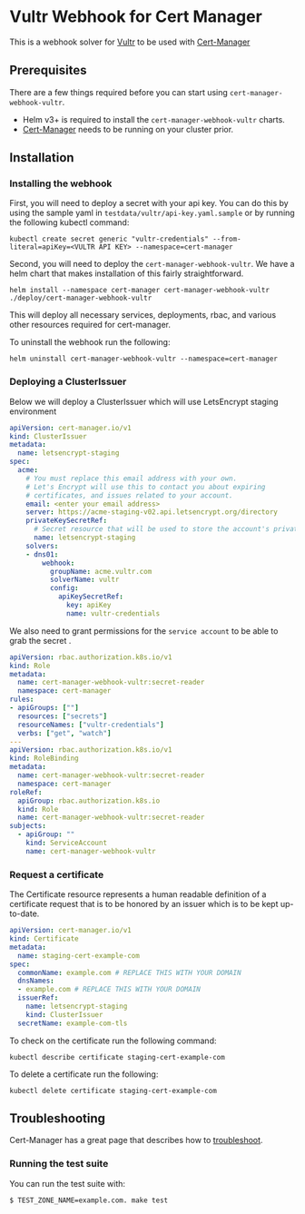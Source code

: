 # Vultr Webhook for Cert Manager

This is a webhook solver for [Vultr](https://www.vultr.com) to be used with [Cert-Manager](https://cert-manager.io/docs/)

## Prerequisites

There are a few things required before you can start using `cert-manager-webhook-vultr`.

- Helm v3+ is required to install the `cert-manager-webhook-vultr` charts.
- [Cert-Manager](https://cert-manager.io/docs/) needs to be running on your cluster prior.

## Installation

### Installing the webhook

First, you will need to deploy a secret with your api key. 
You can do this by using the sample yaml in `testdata/vultr/api-key.yaml.sample` or by running the following kubectl command: 

```shell
kubectl create secret generic "vultr-credentials" --from-literal=apiKey=<VULTR API KEY> --namespace=cert-manager
```

Second, you will need to deploy the `cert-manager-webhook-vultr`. We have a helm chart that makes installation of this fairly straightforward. 

```shell
helm install --namespace cert-manager cert-manager-webhook-vultr ./deploy/cert-manager-webhook-vultr
```

This will deploy all necessary services, deployments, rbac, and various other resources required for cert-manager.

To uninstall the webhook run the following:

```shell
helm uninstall cert-manager-webhook-vultr --namespace=cert-manager
```

### Deploying a ClusterIssuer

Below we will deploy a ClusterIssuer which will use LetsEncrypt staging environment 
```yaml
apiVersion: cert-manager.io/v1
kind: ClusterIssuer
metadata:
  name: letsencrypt-staging
spec:
  acme:
    # You must replace this email address with your own.
    # Let's Encrypt will use this to contact you about expiring
    # certificates, and issues related to your account.
    email: <enter your email address>
    server: https://acme-staging-v02.api.letsencrypt.org/directory
    privateKeySecretRef:
      # Secret resource that will be used to store the account's private key.
      name: letsencrypt-staging
    solvers:
    - dns01:
        webhook:
          groupName: acme.vultr.com
          solverName: vultr
          config:
            apiKeySecretRef:
              key: apiKey
              name: vultr-credentials
```

We also need to grant permissions for the `service account` to be able to grab the secret .

```yaml
apiVersion: rbac.authorization.k8s.io/v1
kind: Role
metadata:
  name: cert-manager-webhook-vultr:secret-reader
  namespace: cert-manager
rules:
- apiGroups: [""]
  resources: ["secrets"]
  resourceNames: ["vultr-credentials"]
  verbs: ["get", "watch"]
---
apiVersion: rbac.authorization.k8s.io/v1
kind: RoleBinding
metadata:
  name: cert-manager-webhook-vultr:secret-reader
  namespace: cert-manager
roleRef:
  apiGroup: rbac.authorization.k8s.io
  kind: Role
  name: cert-manager-webhook-vultr:secret-reader
subjects:
  - apiGroup: ""
    kind: ServiceAccount
    name: cert-manager-webhook-vultr
```

### Request a certificate

The Certificate resource represents a human readable definition of a certificate request that is to be honored by an issuer which is to be kept up-to-date.

```yaml
apiVersion: cert-manager.io/v1
kind: Certificate
metadata:
  name: staging-cert-example-com
spec:
  commonName: example.com # REPLACE THIS WITH YOUR DOMAIN
  dnsNames:
  - example.com # REPLACE THIS WITH YOUR DOMAIN
  issuerRef:
    name: letsencrypt-staging
    kind: ClusterIssuer
  secretName: example-com-tls
```

To check on the certificate run the following command:

```shell
kubectl describe certificate staging-cert-example-com
```

To delete a certificate run the following:

```shell
kubectl delete certificate staging-cert-example-com
```

## Troubleshooting
Cert-Manager has a great page that describes how to [troubleshoot](https://cert-manager.io/docs/faq/troubleshooting/).

### Running the test suite

You can run the test suite with:

```bash
$ TEST_ZONE_NAME=example.com. make test
```
